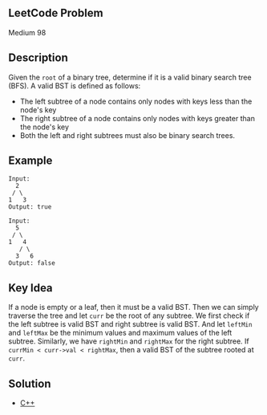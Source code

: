 ## LeetCode Problem
Medium 98

## Description
Given the `root` of a binary tree, determine if it is a valid binary search tree (BFS).
A valid BST is defined as follows:
- The left subtree of a node contains only nodes with keys less than the node's key
- The right subtree of a node contains only nodes with keys greater than the node's key
- Both the left and right subtrees must also be binary search trees.

## Example
```
Input:
  2
 / \
1   3
Output: true

Input:
  5
 / \
1   4
   / \
  3   6
Output: false
```

## Key Idea
If a node is empty or a leaf, then it must be a valid BST. Then we can simply traverse the tree and let `curr` be the root of any subtree. We first check if the left subtree is valid BST and right subtree is valid BST. And let `leftMin` and `leftMax` be the minimum values and maximum values of the left subtree. Similarly, we have `rightMin` and `rightMax` for the right subtree. If `currMin < curr->val < rightMax`, then a valid BST of the subtree rooted at `curr`.

## Solution
- [C++](solution.cpp)